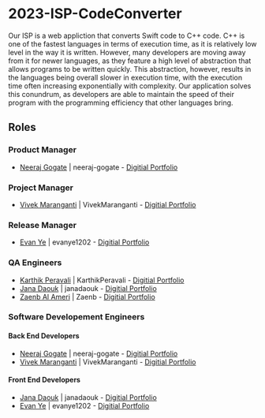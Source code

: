 # 2023-ISP-CodeConverter

Our ISP is a web appliction that converts Swift code to C++ code. C++ is one of the fastest languages in terms of execution time, as it is relatively low level in the way it is written. However, many developers are moving away from it for newer languages, as they feature a high level of abstraction that allows programs to be written quickly. This abstraction, however, results in the languages being overall slower in execution time, with the execution time often increasing exponentially with complexity. Our application solves this conundrum, as developers are able to maintain the speed of their program with the programming efficiency that other languages bring.

## Roles

### Product Manager
* [Neeraj Gogate](https://github.com/neeraj-gogate) | neeraj-gogate - [Digitial Portfolio](https://codermerlin.com/users/neeraj-gogate/Digital%20Portfolio/index.html)

### Project Manager
* [Vivek Maranganti](https://github.com/VivekMaranganti) | VivekMaranganti - [Digitial Portfolio](https://codermerlin.com/users/vivek-maranganti/Digital%20Portfolio/index.html)

### Release Manager
* [Evan Ye](https://github.com/evanye1202) | evanye1202 - [Digitial Portfolio](https://codermerlin.com/users/evan-ye/Digital%20Portfolio/index.html)

### QA Engineers
* [Karthik Peravali](https://github.com/KarthikPeravali) | KarthikPeravali - [Digitial Portfolio](https://codermerlin.com/users/karthik-peravali/Digital%20Portfolio/index.html)
* [Jana Daouk](https://github.com/janadaouk) | janadaouk - [Digitial Portfolio](https://codermerlin.com/users/jana-daouk/Digital%20Portfolio/index.html)
* [Zaenb Al Ameri](https://github.com/Zaenb) | Zaenb - [Digitial Portfolio](https://codermerlin.com/users/zaenb-al-ameri/Digital%20Portfolio/index.html)

### Software Developement Engineers

#### Back End Developers
* [Neeraj Gogate](https://github.com/neeraj-gogate) | neeraj-gogate - [Digitial Portfolio](https://codermerlin.com/users/neeraj-gogate/Digital%20Portfolio/index.html)
* [Vivek Maranganti](https://github.com/VivekMaranganti) | VivekMaranganti - [Digitial Portfolio](https://codermerlin.com/users/vivek-maranganti/Digital%20Portfolio/index.html)

#### Front End Developers
* [Jana Daouk](https://github.com/janadaouk) | janadaouk - [Digitial Portfolio](https://codermerlin.com/users/jana-daouk/Digital%20Portfolio/index.html)
* [Evan Ye](https://github.com/evanye1202) | evanye1202 - [Digitial Portfolio](https://codermerlin.com/users/evan-ye/Digital%20Portfolio/index.html)
